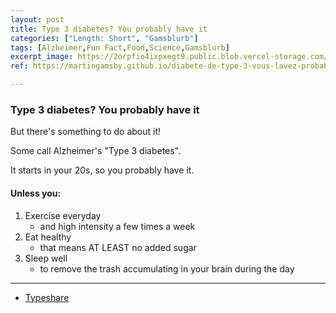 ```yaml
---
layout: post
title: Type 3 diabetes? You probably have it
categories: ["Length: Short", "Gamsblurb"]
tags: [Alzheimer,Fun Fact,Food,Science,Gamsblurb]
excerpt_image: https://2orpfio4ixpxegt9.public.blob.vercel-storage.com/blogPost/cm1c5nc7s012djo0c8xkf7oqi/preview-image-gYRkYBgGvz8lWgxPZUQPJbKWf8zjOd.jfif
ref: https://martingamsby.github.io/diabete-de-type-3-vous-lavez-probablement

---
```


### **Type 3 diabetes? You probably have it**

But there's something to do about it!

Some call Alzheimer's "Type 3 diabetes".

It starts in your 20s, so you probably have it.

#### Unless you:

1. Exercise everyday
    - and high intensity a few times a week
2. Eat healthy
    - that means AT LEAST no added sugar
3. Sleep well
    - to remove the trash accumulating in your brain during the day

---

- [Typeshare](https://typeshare.co/martingamsby/posts/type-3-diabetes-you-probably-have-it)

